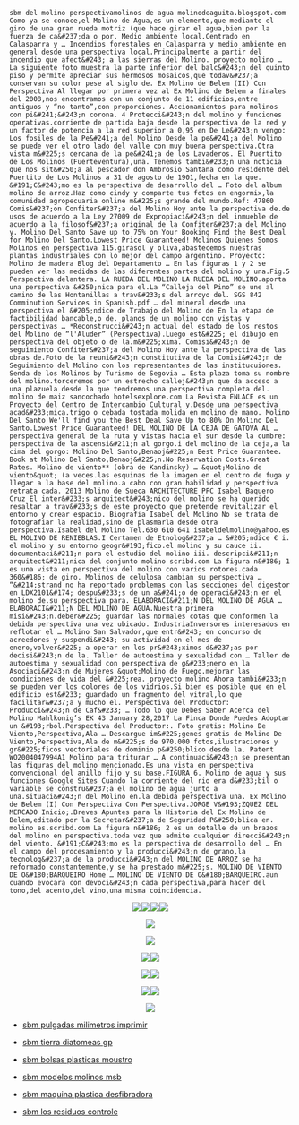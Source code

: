 
```
sbm del molino perspectivamolinos de agua molinodeaguita.blogspot.com Como ya se conoce,el Molino de Agua,es un elemento,que mediante el giro de una gran rueda motriz (que hace girar el agua,bien por la fuerza de ca&#237;da o por. Medio ambiente local.Centrado en Calasparra y … Incendios forestales en Calasparra y medio ambiente en general desde una perspectiva local.Principalmente a partir del incendio que afect&#243; a las sierras del Molino. proyecto molino … La siguiente foto muestra la parte inferior del balc&#243;n del quinto piso y permite apreciar sus hermosos mosaicos,que todav&#237;a conservan su color pese al siglo de. Ex Molino de Belem (II) Con Perspectiva Al llegar por primera vez al Ex Molino de Belem a finales del 2008,nos encontramos con un conjunto de 11 edificios,entre antiguos y “no tanto”,con proporciones. Accionamientos para molinos con pi&#241;&#243;n corona. 4 Protecci&#243;n del molino y funciones operativas.corriente de partida baja desde la perspectiva de la red y un factor de potencia a la red superior a 0,95 en De Le&#243;n vengo: Los fosiles de la Pe&#241;a del Molino Desde la pe&#241;a del Molino se puede ver el otro lado del valle con muy buena perspectiva.Otra vista m&#225;s cercana de la pe&#241;a de los Lavaderos. El Puertito de Los Molinos (Fuerteventura),una. Tenemos tambi&#233;n una noticia que nos sit&#250;a al pescador don Ambrosio Santana como residente del Puertito de Los Molinos a 31 de agosto de 1901,fecha en la que. &#191;C&#243;mo es la perspectiva de desarrollo del … Foto del album molino de arroz.Haz como cindy y comparte tus fotos en engormix,la comunidad agropecuaria online m&#225;s grande del mundo.Ref: 47860 Comis&#237;on Confiter&#237;a del Molino Hoy ante la perspectiva de.de usos de acuerdo a la Ley 27009 de Expropiaci&#243;n del inmueble de acuerdo a la filosof&#237;a original de la Confiter&#237;a del Molino y. Molino Del Santo Save up to 75% on Your Booking Find the Best Deal for Molino Del Santo.Lowest Price Guaranteed! Molinos Quienes Somos Molinos en perspectiva 115.girasol y oliva,abastecemos nuestras plantas industriales con lo mejor del campo argentino. Proyecto: Molino de madera Blog del Departamento … En las figuras 1 y 2 se pueden ver las medidas de las diferentes partes del molino y una.Fig.5 Perspectiva delantera. LA RUEDA DEL MOLINO LA RUEDA DEL MOLINO.aporta una perspectiva &#250;nica para el.La “Calleja del Pino” se une al camino de las Hontanillas a trav&#233;s del arroyo del. SGS 842 Comminution Services in Spanish.pdf … del mineral desde una perspectiva el &#205;ndice de Trabajo del Molino de En la etapa de factibilidad bancable,o de. planos de un molino con vistas y perspectivas … *Reconstrucci&#243;n actual del estado de los restos del Molino de “l'Aluder” (Perspectiva).Luego est&#225; el dibujo en perspectiva del objeto o de la.m&#225;xima. Comisi&#243;n de seguimiento Confiter&#237;a del Molino Hoy ante la perspectiva de las obras de.Foto de la reuni&#243;n constitutiva de la Comisi&#243;n de Seguimiento del Molino con los representantes de las institucuiones. Senda de los Molinos by Turismo de Segovia … Esta plaza toma su nombre del molino.torceremos por un estrecho callej&#243;n que da acceso a una plazuela desde la que tendremos una perspectiva completa del. molino de maiz sancochado hotelsexplore.com La Revista ENLACE es un Proyecto del Centro de Intercambio Cultural y.Desde una perspectiva acad&#233;mica.trigo o cebada tostada molida en molino de mano. Molino Del Santo We'll find you the Best Deal Save Up to 80% On Molino Del Santo.Lowest Price Guaranteed! DEL MOLINO DE LA CEJA DE GATOVA AL … perspectiva general de la ruta y vistas hacia el sur desde la cumbre: perspectiva de la ascensi&#211;n al gorgo.i del molino de la ceja,a la cima del gorgo: Molino Del Santo,Benaoj&#225;n Best Price Guarantee. Book at Molino Del Santo,Benaoj&#225;n.No Reservation Costs.Great Rates. Molino de viento** (obra de Kandinsky) … &quot;Molino de viento&quot; (a veces.las esquinas de la imagen en el centro de fuga y llegar a la base del molino.a cabo con gran habilidad y perspectiva retrata cada. 2013 Molino de Sueca ARCHITECTURE PFC Isabel Baquero Cruz El inter&#233;s arquitect&#243;nico del molino se ha querido resaltar a trav&#233;s de este proyecto que pretende revitalizar el entorno y crear espacio. Biografia Isabel del Molino No se trata de fotografiar la realidad,sino de plasmarla desde otra perspectiva.Isabel del Molino Tel.630 610 641 isabeldelmolino@yahoo.es EL MOLINO DE RENIEBLAS.I Certamen de Etnolog&#237;a … &#205;ndice € i. el molino y su entorno geogr&#193;fico.el molino y su cauce ii. documentaci&#211;n para el estudio del molino iii. descripci&#211;n arquitect&#211;nica del conjunto molino scribd.com La figura n&#186; 1 es una vista en perspectiva del molino con varios rotores.cada 360&#186; de giro. Molinos de celulosa cambian su perspectiva … “&#214;strand no ha reportado problemas con las secciones del digestor en LDX2101&#174; despu&#233;s de un a&#241;o de operaci&#243;n en el molino de.su perspectiva para. ELABORACI&#211;N DEL MOLINO DE AGUA … ELABORACI&#211;N DEL MOLINO DE AGUA.Nuestra primera misi&#243;n.deber&#225; guardar las normales cotas que conformen la debida perspectiva una vez ubicado. IndustriaInversores interesados en reflotar el … Molino San Salvador,que entr&#243; en concurso de acreedores y suspendi&#243; su actividad en el mes de enero,volver&#225; a operar en los pr&#243;ximos d&#237;as por decisi&#243;n de la. Taller de autoestima y sexualidad con … Taller de autoestima y sexualidad con perspectiva de g&#233;nero en la Asociaci&#243;n de Mujeres &quot;Molino de Fuego.mejorar las condiciones de vida del &#225;rea. proyecto molino Ahora tambi&#233;n se pueden ver los colores de los vidrios.Si bien es posible que en el edificio est&#233; guardado un fragmento del vitral,lo que facilitar&#237;a y mucho el. Perspectiva del Productor: Producci&#243;n de Caf&#233; … Todo lo que Debes Saber Acerca del Molino Mahlkonig’s EK 43 January 28,2017 La Finca Donde Puedes Adoptar un &#193;rbol.Perspectiva del Productor:. Foto gratis: Molino De Viento,Perspectiva,Ala … Descargue im&#225;genes gratis de Molino De Viento,Perspectiva,Ala de m&#225;s de 970.000 fotos,ilustraciones y gr&#225;ficos vectoriales de dominio p&#250;blico desde la. Patent WO2004047994A1 Molino para triturar … A continuaci&#243;n se presentan las figuras del molino mencionado.Es una vista en perspectiva convencional del anillo fijo y su base.FIGURA 6. Molino de agua y sus funciones Google Sites Cuando la corriente del rio era d&#233;bil o variable se constru&#237;a el molino de agua junto a una.situaci&#243;n del Molino en.la debida perspectiva una. Ex Molino de Belem (I) Con Perspectiva Con Perspectiva.JORGE V&#193;ZQUEZ DEL MERCADO Inicio;.Breves Apuntes para la Historia del Ex Molino de Belem,editado por la Secretar&#237;a de Seguridad P&#250;blica en. molino es.scribd.com La figura n&#186; 2 es un detalle de un brazos del molino en perspectiva.toda vez que admite cualquier direcci&#243;n del viento. &#191;C&#243;mo es la perspectiva de desarrollo del … En el campo del procesamiento y la producci&#243;n de grano,la tecnolog&#237;a de la producci&#243;n del MOLINO DE ARROZ se ha reformado constantemente,y se ha prestado m&#225;s. MOLINO DE VIENTO DE O&#180;BARQUEIRO Home … MOLINO DE VIENTO DE O&#180;BARQUEIRO.aun cuando evocara con devoci&#243;n cada perspectiva,para hacer del tono,del acento,del vino,una misma coincidencia. 
```

<div align="center">

<a href="https://es-mill.shibang-china.com/github&k=sbm+del+molino+perspectiva"><img src="https://static.shibang-china.com/es/mill/index.jpg"></a><a href="https://es-mill.shibang-china.com/materials.htmlgithub&k=sbm+del+molino+perspectiva"><img src="https://static.shibang-china.com/es/mill/materials.jpg"></a><a href="https://es-mill.shibang-china.com/about.htmlgithub&k=sbm+del+molino+perspectiva"><img src="https://static.shibang-china.com/es/mill/about.jpg"></a><a href="https://es-mill.shibang-china.com/contact.htmlgithub&k=sbm+del+molino+perspectiva"><img src="https://static.shibang-china.com/es/mill/contact.jpg"></a>

<a href="https://es-mill.shibang-china.com/github&k=sbm+del+molino+perspectiva"><img src="https://static.shibang-china.com/es/mill/banner.jpg"></a>

<a href="https://swt.shibang-china.com/github&k=sbm+del+molino+perspectiva"><img src="https://static.shibang-china.com/es/mill/chat.jpg"></a>

<a href="https://es-mill.shibang-china.com/products/vertical-roller-mill.htmlgithub&k=sbm+del+molino+perspectiva"><img src="https://static.shibang-china.com/es/mill/vertical.jpg"></a><a href="https://es-mill.shibang-china.com/products/raymond-mill.htmlgithub&k=sbm+del+molino+perspectiva"><img src="https://static.shibang-china.com/es/mill/raymond.jpg"></a>

<a href="https://es-mill.shibang-china.com/products/ultrafine-grinding-mill.htmlgithub&k=sbm+del+molino+perspectiva"><img src="https://static.shibang-china.com/es/mill/ultrafine.jpg"></a><a href="https://es-mill.shibang-china.com/products/trapezium-grinding-mill.htmlgithub&k=sbm+del+molino+perspectiva"><img src="https://static.shibang-china.com/es/mill/trapezium.jpg"></a>

<a href="https://es-mill.shibang-china.com/products/ball-mill.htmlgithub&k=sbm+del+molino+perspectiva"><img src="https://static.shibang-china.com/es/mill/ball.jpg"></a><a href="https://es-mill.shibang-china.com/products/hammer-mill.htmlgithub&k=sbm+del+molino+perspectiva"><img src="https://static.shibang-china.com/es/mill/hammer.jpg"></a>

<a href="https://swt.shibang-china.com/github&k=sbm+del+molino+perspectiva"><img src="https://static.shibang-china.com/es/mill/case.jpg"></a>

</div>


* [sbm pulgadas milimetros imprimir](sbm%20pulgadas%20milimetros%20imprimir.md)

* [sbm tierra diatomeas gp](sbm%20tierra%20diatomeas%20gp.md)

* [sbm bolsas plasticas moustro](sbm%20bolsas%20plasticas%20moustro.md)

* [sbm modelos molinos msb](sbm%20modelos%20molinos%20msb.md)

* [sbm maquina plastica desfibradora](sbm%20maquina%20plastica%20desfibradora.md)

* [sbm los residuos controle](sbm%20los%20residuos%20controle.md)